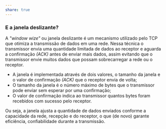 ```yaml
---
share: true
---
```

### E a janela deslizante?

A *"window wize"* ou janela deslizante é um mecanismo utilizado pelo TCP que otimiza a transmissão de dados em uma rede. Nessa técnica o transmissor envia uma quantidade limitada de dados ao receptor e aguarda a confirmação *(ACK)* antes de enviar mais dados, assim evitando que o transmissor envie muitos dados que possam sobrecarregar a rede ou o receptor.

- A janela é implementada através de dois valores, o tamanho da janela e o valor de confirmação *(ACK)* que o receptor envia de volta;
- O tamanho da janela é o número máximo de bytes que o transmissor pode enviar sem esperar por uma confirmação;
- O valor de confirmação indica ao transmissor quantos bytes foram recebidos com sucesso pelo receptor.

Ou seja, a janela ajusta a quantidade de dados enviados conforme a capacidade da rede, recepção e do receptor, o que (de novo) garante eficiência, confiabilidade durante a transmissão.